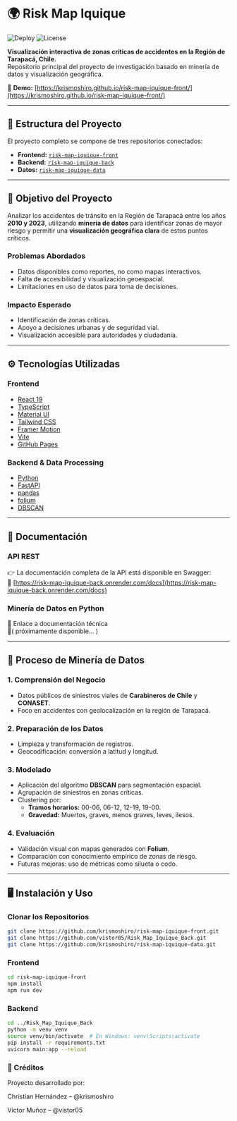 # 🌍 Risk Map Iquique

![Deploy](https://img.shields.io/github/deployments/krismoshiro/risk-map-iquique-front/github-pages?label=Deploy&style=flat-square)
![License](https://img.shields.io/badge/license-MIT-blue.svg)

**Visualización interactiva de zonas críticas de accidentes en la Región de Tarapacá, Chile.**  
Repositorio principal del proyecto de investigación basado en minería de datos y visualización geográfica.

🔗 **Demo:** [https://krismoshiro.github.io/risk-map-iquique-front/](https://krismoshiro.github.io/risk-map-iquique-front/)

---

## 🧩 Estructura del Proyecto

El proyecto completo se compone de tres repositorios conectados:

- **Frontend:** [`risk-map-iquique-front`](https://github.com/krismoshiro/risk-map-iquique-front)  
- **Backend:** [`risk-map-iquique-back`](https://github.com/vistor05/Risk_Map_Iquique_Back)  
- **Datos:** [`risk-map-iquique-data`](https://github.com/krismoshiro/risk-map-iquique-data)  

---

## 📌 Objetivo del Proyecto

Analizar los accidentes de tránsito en la Región de Tarapacá entre los años **2010 y 2023**, utilizando **minería de datos** para identificar zonas de mayor riesgo y permitir una **visualización geográfica clara** de estos puntos críticos.

### Problemas Abordados

- Datos disponibles como reportes, no como mapas interactivos.
- Falta de accesibilidad y visualización geoespacial.
- Limitaciones en uso de datos para toma de decisiones.

### Impacto Esperado

- Identificación de zonas críticas.
- Apoyo a decisiones urbanas y de seguridad vial.
- Visualización accesible para autoridades y ciudadanía.

---

## ⚙️ Tecnologías Utilizadas

### Frontend

- [React 19](https://react.dev/)
- [TypeScript](https://www.typescriptlang.org/)
- [Material UI](https://mui.com/)
- [Tailwind CSS](https://tailwindcss.com/)
- [Framer Motion](https://www.framer.com/motion/)
- [Vite](https://vitejs.dev/)
- [GitHub Pages](https://pages.github.com/)

### Backend & Data Processing

- [Python](https://www.python.org/)
- [FastAPI](https://fastapi.tiangolo.com/)
- [pandas](https://pandas.pydata.org/)
- [folium](https://python-visualization.github.io/folium/)
- [DBSCAN](https://scikit-learn.org/stable/modules/generated/sklearn.cluster.DBSCAN.html)

---

## 📄 Documentación

### API REST

👉 La documentación completa de la API está disponible en Swagger:  
🔗 [https://risk-map-iquique-back.onrender.com/docs](https://risk-map-iquique-back.onrender.com/docs)

### Minería de Datos en Python

📍 Enlace a documentación técnica  
🔗( próximamente disponible... )

---

## 🧠 Proceso de Minería de Datos

### 1. Comprensión del Negocio

- Datos públicos de siniestros viales de **Carabineros de Chile** y **CONASET**.
- Foco en accidentes con geolocalización en la región de Tarapacá.

### 2. Preparación de los Datos

- Limpieza y transformación de registros.
- Geocodificación: conversión a latitud y longitud.

### 3. Modelado

- Aplicación del algoritmo **DBSCAN** para segmentación espacial.
- Agrupación de siniestros en zonas críticas.
- Clustering por:
  - **Tramos horarios:** 00-06, 06-12, 12-19, 19-00.
  - **Gravedad:** Muertos, graves, menos graves, leves, ilesos.

### 4. Evaluación

- Validación visual con mapas generados con **Folium**.
- Comparación con conocimiento empírico de zonas de riesgo.
- Futuras mejoras: uso de métricas como silueta o codo.

---

## 🖥️ Instalación y Uso

### Clonar los Repositorios

```bash
git clone https://github.com/krismoshiro/risk-map-iquique-front.git
git clone https://github.com/vistor05/Risk_Map_Iquique_Back.git
git clone https://github.com/krismoshiro/risk-map-iquique-data.git
```
### Frontend
```bash
cd risk-map-iquique-front
npm install
npm run dev
```
### Backend
```bash
cd ../Risk_Map_Iquique_Back
python -m venv venv
source venv/bin/activate  # En Windows: venv\Scripts\activate
pip install -r requirements.txt
uvicorn main:app --reload
```
### 👥 Créditos
Proyecto desarrollado por:

Christian Hernández – @krismoshiro

Victor Muñoz – @vistor05
